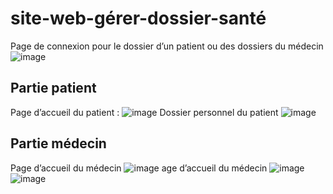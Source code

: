 # site-web-gérer-dossier-santé
Page de connexion pour le dossier d’un patient ou des dossiers du médecin
![image](https://github.com/NinhLan/site-web-g-rer-dossier-sant-/assets/82390818/8c86027f-2173-4c8e-8762-6e0e70f7b4ff)
## Partie patient
Page d’accueil du patient :
![image](https://github.com/NinhLan/site-web-g-rer-dossier-sant-/assets/82390818/b85cde4c-f20a-4567-ac10-7a0b79f60057)
Dossier personnel du patient
![image](https://github.com/NinhLan/site-web-g-rer-dossier-sant-/assets/82390818/6c00ae78-741f-4be8-ba57-93f409f8cd37)

## Partie médecin
Page d’accueil du médecin
![image](https://github.com/NinhLan/site-web-g-rer-dossier-sant-/assets/82390818/9db9044c-f362-4889-a9a8-4c476f116a84)
age d’accueil du médecin
![image](https://github.com/NinhLan/site-web-g-rer-dossier-sant-/assets/82390818/0288db2d-2423-47ce-8fe9-f0e260a14ac9)
![image](https://github.com/NinhLan/site-web-g-rer-dossier-sant-/assets/82390818/89e56208-40e0-4340-b31a-f1192f254c95)

